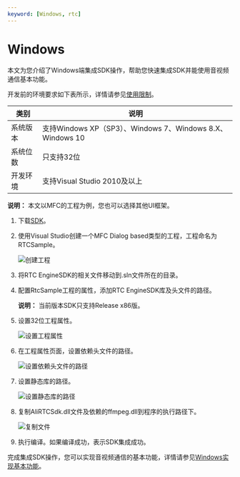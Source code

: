 ```yaml
---
keyword: [Windows, rtc]
---
```


# Windows

本文为您介绍了Windows端集成SDK操作，帮助您快速集成SDK并能使用音视频通信基本功能。

开发前的环境要求如下表所示，详情请参见[使用限制](/cn.zh-CN/产品简介/使用限制.md)。

|类别|说明|
|--|--|
|系统版本|支持Windows XP（SP3）、Windows 7、Windows 8.X、Windows 10|
|系统位数|只支持32位|
|开发环境|支持Visual Studio 2010及以上|

**说明：** 本文以MFC的工程为例，您也可以选择其他UI框架。

1.  下载[SDK](/cn.zh-CN/SDK参考/SDK下载.md)。

2.  使用Visual Studio创建一个MFC Dialog based类型的工程，工程命名为RTCSample。

    ![创建工程](https://static-aliyun-doc.oss-accelerate.aliyuncs.com/assets/img/zh-CN/7395348951/p58822.png)

3.  将RTC EngineSDK的相关文件移动到.sln文件所在的目录。

4.  配置RtcSample工程的属性，添加RTC EngineSDK库及头文件的路径。

    **说明：** 当前版本SDK只支持Release x86版。

5.  设置32位工程属性。

    ![设置工程属性](https://static-aliyun-doc.oss-accelerate.aliyuncs.com/assets/img/zh-CN/7395348951/p128157.png)

6.  在工程属性页面，设置依赖头文件的路径。

    ![设置依赖头文件的路径](https://static-aliyun-doc.oss-accelerate.aliyuncs.com/assets/img/zh-CN/8395348951/p128160.png)

7.  设置静态库的路径。

    ![设置静态库的路径](https://static-aliyun-doc.oss-accelerate.aliyuncs.com/assets/img/zh-CN/8395348951/p128161.png)

8.  复制AliRTCSdk.dll文件及依赖的ffmpeg.dll到程序的执行路径下。

    ![复制文件](https://static-aliyun-doc.oss-accelerate.aliyuncs.com/assets/img/zh-CN/8395348951/p58828.png)

9.  执行编译。如果编译成功，表示SDK集成成功。


完成集成SDK操作，您可以实现音视频通信的基本功能，详情请参见[Windows实现基本功能](/cn.zh-CN/快速入门/实现基本功能/Windows.md)。

